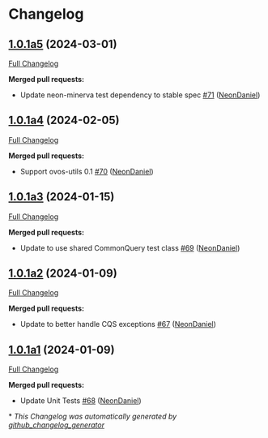 # Changelog

## [1.0.1a5](https://github.com/NeonGeckoCom/skill-caffeinewiz/tree/1.0.1a5) (2024-03-01)

[Full Changelog](https://github.com/NeonGeckoCom/skill-caffeinewiz/compare/1.0.1a4...1.0.1a5)

**Merged pull requests:**

- Update neon-minerva test dependency to stable spec [\#71](https://github.com/NeonGeckoCom/skill-caffeinewiz/pull/71) ([NeonDaniel](https://github.com/NeonDaniel))

## [1.0.1a4](https://github.com/NeonGeckoCom/skill-caffeinewiz/tree/1.0.1a4) (2024-02-05)

[Full Changelog](https://github.com/NeonGeckoCom/skill-caffeinewiz/compare/1.0.1a3...1.0.1a4)

**Merged pull requests:**

- Support ovos-utils 0.1 [\#70](https://github.com/NeonGeckoCom/skill-caffeinewiz/pull/70) ([NeonDaniel](https://github.com/NeonDaniel))

## [1.0.1a3](https://github.com/NeonGeckoCom/skill-caffeinewiz/tree/1.0.1a3) (2024-01-15)

[Full Changelog](https://github.com/NeonGeckoCom/skill-caffeinewiz/compare/1.0.1a2...1.0.1a3)

**Merged pull requests:**

- Update to use shared CommonQuery test class [\#69](https://github.com/NeonGeckoCom/skill-caffeinewiz/pull/69) ([NeonDaniel](https://github.com/NeonDaniel))

## [1.0.1a2](https://github.com/NeonGeckoCom/skill-caffeinewiz/tree/1.0.1a2) (2024-01-09)

[Full Changelog](https://github.com/NeonGeckoCom/skill-caffeinewiz/compare/1.0.1a1...1.0.1a2)

**Merged pull requests:**

- Update to better handle CQS exceptions [\#67](https://github.com/NeonGeckoCom/skill-caffeinewiz/pull/67) ([NeonDaniel](https://github.com/NeonDaniel))

## [1.0.1a1](https://github.com/NeonGeckoCom/skill-caffeinewiz/tree/1.0.1a1) (2024-01-09)

[Full Changelog](https://github.com/NeonGeckoCom/skill-caffeinewiz/compare/1.0.0...1.0.1a1)

**Merged pull requests:**

- Update Unit Tests [\#68](https://github.com/NeonGeckoCom/skill-caffeinewiz/pull/68) ([NeonDaniel](https://github.com/NeonDaniel))



\* *This Changelog was automatically generated by [github_changelog_generator](https://github.com/github-changelog-generator/github-changelog-generator)*
